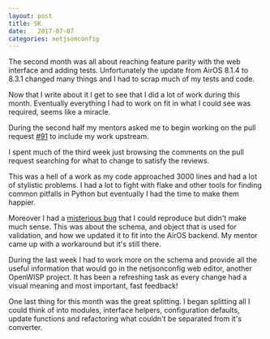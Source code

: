 ```yaml
---
layout: post
title: 5K
date:   2017-07-07
categories: netjsonconfig
---
```


The second month was all about reaching feature parity with the web interface and adding tests. Unfortunately the update from AirOS 8.1.4 to 8.3.1 changed many things and I had to scrap much of my tests and code.

Now that I write about it I get to see that I did a lot of work during this month. Eventually everything I had to work on fit in what I could see was required, seems like a miracle.

During the second half my mentors asked me to begin working on the pull request [#91][91] to include my work upstream.

I spent much of the third week just browsing the comments on the pull request searching for what to change to satisfy the reviews.

This was a hell of a work as my code approached 3000 lines and had a lot of stylistic problems. I had a lot to fight with flake and other tools for finding common pitfalls in Python but eventually I had the time to make them happier.

Moreover I had a [misterious bug][misterious-issue] that I could reproduce but didn't make much sense. This was about the schema, and object that is used for validation, and how we updated it to fit into the AirOS backend. My mentor came up with a workaround but it's still there.

During the last week I had to work more on the schema and provide all the useful information that would go in the netjsonconfig web editor, another OpenWISP project. It has been a refreshing task as every change had a visual meaning and most important, fast feedback!

One last thing for this month was the great splitting. I began splitting all I could think of into modules, interface helpers, configuration defaults, update functions and refactoring what couldn't be separated from it's converter.

[misterious-issue]: https://github.com/openwisp/netjsonconfig/issues/93
[91]: https://github.com/openwisp/netjsonconfig/pull/91

